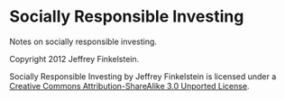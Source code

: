 Socially Responsible Investing
==============================

Notes on socially responsible investing.

Copyright 2012 Jeffrey Finkelstein.

<span xmlns:dct="http://purl.org/dc/terms/"
 href="http://purl.org/dc/dcmitype/Text"
 property="dct:title" rel="dct:type">Socially Responsible Investing</span> by
<span xmlns:cc="http://creativecommons.org/ns#"
 property="cc:attributionName">Jeffrey Finkelstein</span> is licensed under a
<a rel="license" href="http://creativecommons.org/licenses/by-sa/3.0/">Creative
Commons Attribution-ShareAlike 3.0 Unported License</a>.
